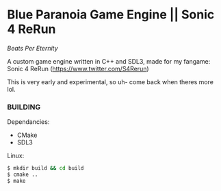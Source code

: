 # Blue Paranoia Game Engine || Sonic 4 ReRun
_Beats Per Eternity_

A custom game engine written in C++ and SDL3, made for my fangame: Sonic 4 ReRun (https://www.twitter.com/S4Rerun)


This is very early and experimental, so uh- come back when theres more lol.


### BUILDING

Dependancies:
- CMake
- SDL3

Linux:
```bash
$ mkdir build && cd build
$ cmake ..
$ make
```
